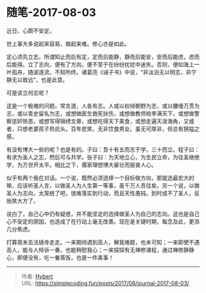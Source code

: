 # 随笔-2017-08-03

近日，心颇不安定。

世上事大多说起来容易，做起来难。修心亦是如此。

定心须先立志。所谓知止而后有定，定而后能静，静而后能安，安而后能虑，虑而后能得。立了志向，便有了方向，便不至于在纷纷扰扰中迷失。否则，便如海上一叶孤舟，随波逐流，不知所终。诸葛亮《诫子书》中说，“非淡泊无以明志，非宁静无以致远&#34;，也是此意。

可是该立何志呢？

这是一个极难的问题。常言道，人各有志。人或以权倾朝野为志，或以腰缠万贯为志，或以青史留名为志，或想做医生救死扶伤，或想做教师桃李满天下，或想做警察惩奸除恶，或想写得锦绣文章，或想吃得天下美食，或想走遍天涯海角，又或者，只想老婆孩子热炕头。百年悲笑，无非饮食男女。虽无可厚非，但总有狭隘之感。

有没有博大一些的呢？也是有的。子曰：吾十有五而志于学，三十而立。程子曰：有求为圣人之志，然后可与共学。张子曰：为天地立心，为生民立命，为往圣继绝学，为万世开太平。相比之下，儒家理想博大豪壮而振奋人心。

似乎有两个我在对话。一个说，既然必须选择一个目标做方向，那就选最宏大的嘛，应该听圣人言，以做圣人为人生第一等事，虽千万人吾往矣。另一个说，以做圣人为志向，太笼统了吧，很难落实到行动，而且天性愚钝，到时成不了圣人，反贻笑大方了。

说白了，自己心中仍有疑惑，并不能坚定的选择做圣人为自己的志向。这也是自己心不安定的原因，也造成了在行动上毫无改善。现在是关键时期，每念及此，更添几分焦虑。

打算周末去法镜寺走走。一来期待遇到高人，解我难题，也未可知；一来即使不遇高人，能与人倾诉一番，也能稍慰我心；一来探探有无禅修课程，通过禅修静静心，即便没有，吃一餐斋饭，也是一件美事！

---

> 作者: [Hybert](https://github.com/wanghuibin0)  
> URL: https://simplecoding.fun/posts/2017/08/journal-2017-08-03/  

